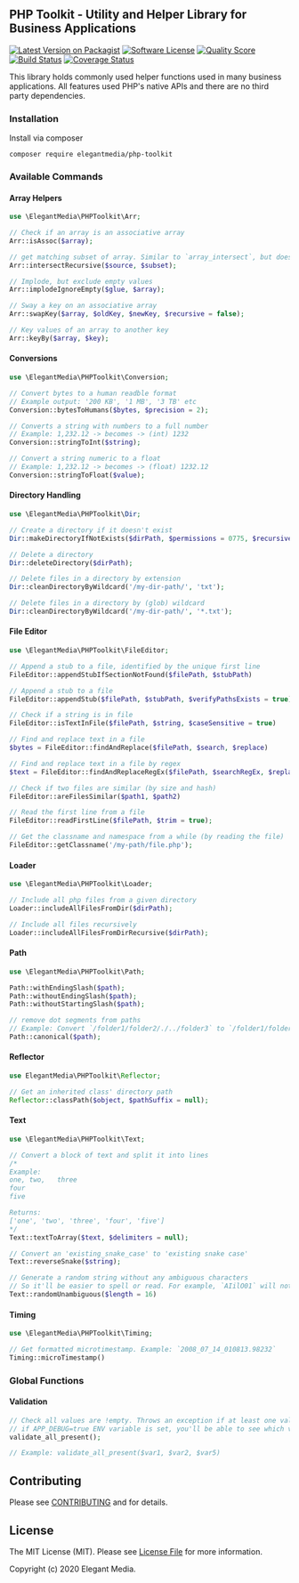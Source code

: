## PHP Toolkit - Utility and Helper Library for Business Applications

[![Latest Version on Packagist][ico-version]][link-packagist]
[![Software License][ico-license]](LICENSE.md)
[![Quality Score][ico-code-quality]][link-code-quality]
[![Build Status][ico-travis]][link-travis]
[![Coverage Status][ico-scrutinizer]][link-scrutinizer]

This library holds commonly used helper functions used in many business applications. All features used PHP's native APIs and there are no third party dependencies.

### Installation

Install via composer

```
composer require elegantmedia/php-toolkit
```

### Available Commands

#### Array Helpers

``` php
use \ElegantMedia\PHPToolkit\Arr;

// Check if an array is an associative array
Arr::isAssoc($array);

// get matching subset of array. Similar to `array_intersect`, but does recursively.
Arr::intersectRecursive($source, $subset);

// Implode, but exclude empty values
Arr::implodeIgnoreEmpty($glue, $array);

// Sway a key on an associative array
Arr::swapKey($array, $oldKey, $newKey, $recursive = false);

// Key values of an array to another key
Arr::keyBy($array, $key);
```

#### Conversions

``` php
use \ElegantMedia\PHPToolkit\Conversion;

// Convert bytes to a human readble format
// Example output: '200 KB', '1 MB', '3 TB' etc
Conversion::bytesToHumans($bytes, $precision = 2);

// Converts a string with numbers to a full number
// Example: 1,232.12 -> becomes -> (int) 1232
Conversion::stringToInt($string);

// Convert a string numeric to a float
// Example: 1,232.12 -> becomes -> (float) 1232.12
Conversion::stringToFloat($value);
```

#### Directory Handling

``` php
use \ElegantMedia\PHPToolkit\Dir;

// Create a directory if it doesn't exist
Dir::makeDirectoryIfNotExists($dirPath, $permissions = 0775, $recursive = true);

// Delete a directory
Dir::deleteDirectory($dirPath);

// Delete files in a directory by extension
Dir::cleanDirectoryByWildcard('/my-dir-path/', 'txt');

// Delete files in a directory by (glob) wildcard
Dir::cleanDirectoryByWildcard('/my-dir-path/', '*.txt');
```

#### File Editor

``` php
use \ElegantMedia\PHPToolkit\FileEditor;

// Append a stub to a file, identified by the unique first line
FileEditor::appendStubIfSectionNotFound($filePath, $stubPath)

// Append a stub to a file
FileEditor::appendStub($filePath, $stubPath, $verifyPathsExists = true)

// Check if a string is in file
FileEditor::isTextInFile($filePath, $string, $caseSensitive = true)

// Find and replace text in a file
$bytes = FileEditor::findAndReplace($filePath, $search, $replace)

// Find and replace text in a file by regex
$text = FileEditor::findAndReplaceRegEx($filePath, $searchRegEx, $replaceRegEx)

// Check if two files are similar (by size and hash)
FileEditor::areFilesSimilar($path1, $path2)

// Read the first line from a file
FileEditor::readFirstLine($filePath, $trim = true);

// Get the classname and namespace from a while (by reading the file)
FileEditor::getClassname('/my-path/file.php');
```


#### Loader

``` php
use \ElegantMedia\PHPToolkit\Loader;

// Include all php files from a given directory
Loader::includeAllFilesFromDir($dirPath);

// Include all files recursively
Loader::includeAllFilesFromDirRecursive($dirPath);
```

#### Path

``` php
use \ElegantMedia\PHPToolkit\Path;

Path::withEndingSlash($path);
Path::withoutEndingSlash($path);
Path::withoutStartingSlash($path);

// remove dot segments from paths
// Example: Convert `/folder1/folder2/./../folder3` to `/folder1/folder3`
Path::canonical($path);
```

#### Reflector

``` php
use ElegantMedia\PHPToolkit\Reflector;

// Get an inherited class' directory path
Reflector::classPath($object, $pathSuffix = null);
```

#### Text

``` php
use \ElegantMedia\PHPToolkit\Text;

// Convert a block of text and split it into lines
/*
Example:
one, two,   three
four
five

Returns:
['one', 'two', 'three', 'four', 'five']
*/
Text::textToArray($text, $delimiters = null);

// Convert an 'existing_snake_case' to 'existing snake case'
Text::reverseSnake($string);

// Generate a random string without any ambiguous characters
// So it'll be easier to spell or read. For example, `AIilO01` will not be generated.
Text::randomUnambiguous($length = 16)
```

#### Timing
``` php
use \ElegantMedia\PHPToolkit\Timing;

// Get formatted microtimestamp. Example: `2008_07_14_010813.98232`
Timing::microTimestamp()
```

### Global Functions

#### Validation

``` php
// Check all values are !empty. Throws an exception if at least one value is empty
// if APP_DEBUG=true ENV variable is set, you'll be able to see which variable was missing
validate_all_present();

// Example: validate_all_present($var1, $var2, $var5)
```


## Contributing

Please see [CONTRIBUTING](CONTRIBUTING.md) and for details.

## License

The MIT License (MIT). Please see [License File](LICENSE.md) for more information.

Copyright (c) 2020 Elegant Media.

[ico-version]: https://img.shields.io/packagist/v/elegantmedia/php-toolkit.svg?style=flat-square
[ico-license]: https://img.shields.io/badge/license-MIT-brightgreen.svg?style=flat-square
[ico-code-quality]: https://img.shields.io/scrutinizer/g/elegantmedia/php-toolkit.svg?style=flat-square
[ico-travis]: https://img.shields.io/travis/elegantmedia/php-toolkit/master.svg?style=flat-square
[ico-scrutinizer]: https://img.shields.io/scrutinizer/coverage/g/elegantmedia/php-toolkit.svg?style=flat-square
[link-packagist]: https://packagist.org/packages/elegantmedia/php-toolkit
[link-code-quality]: https://scrutinizer-ci.com/g/elegantmedia/php-toolkit
[link-travis]: https://travis-ci.org/elegantmedia/php-toolkit
[link-scrutinizer]: https://scrutinizer-ci.com/g/elegantmedia/php-toolkit/code-structure
